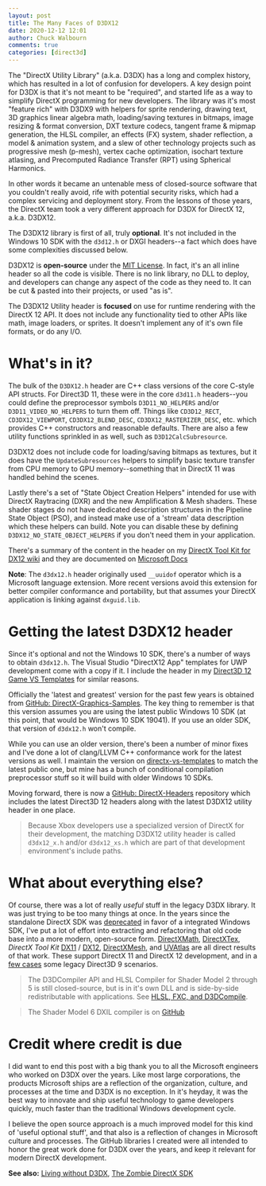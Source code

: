 ```yaml
---
layout: post
title: The Many Faces of D3DX12
date: 2020-12-12 12:01
author: Chuck Walbourn
comments: true
categories: [direct3d]
---
```


The "DirectX Utility Library" (a.k.a. D3DX) has a long and complex history, which has resulted in a lot of confusion for developers. A key design point for D3DX is that it's not meant to be "required", and started life as a way to simplify DirectX programming for new developers. The library was it's most "feature rich" with D3DX9 with helpers for sprite rendering, drawing text, 3D graphics linear algebra math, loading/saving textures in bitmaps, image resizing & format conversion, DXT texture codecs, tangent frame & mipmap generation, the HLSL compiler, an effects (FX) system, shader reflection, a model & animation system, and a slew of other technology projects such as progressive mesh (p-mesh), vertex cache optimization, isochart texture atlasing, and Precomputed Radiance Transfer (RPT) using Spherical Harmonics.

In other words it became an untenable mess of closed-source software that you couldn't really avoid, rife with potential security risks, which had a complex servicing and deployment story. From the lessons of those years, the DirectX team took a very different approach for D3DX for DirectX 12, a.k.a. D3DX12.
<!--more-->

The D3DX12 library is first of all, truly **optional**. It's not included in the Windows 10 SDK with the ``d3d12.h`` or DXGI headers--a fact which does have some complexities discussed below.

D3DX12 is **open-source** under the [MIT License](https://opensource.org/licenses/MIT). In fact, it's an all inline header so all the code is visible. There is no link library, no DLL to deploy, and developers can change any aspect of the code as they need to. It can be cut & pasted into their projects, or used "as is".

The D3DX12 Utility header is **focused** on use for runtime rendering with the DirectX 12 API. It does not include any functionality tied to other APIs like math, image loaders, or sprites. It doesn't implement any of it's own file formats, or do any I/O.

# What's in it?

The bulk of the ``D3DX12.h`` header are C++ class versions of the core C-style API structs. For Direct3D 11, these were in the core ``d3d11.h`` headers--you could define the preprocessor symbols  ``D3D11_NO_HELPERS`` and/or ``D3D11_VIDEO_NO_HELPERS`` to turn them off. Things like ``CD3D12_RECT``, ``CD3DX12_VIEWPORT``, ``CD3DX12_BLEND_DESC``, ``CD3DX12_RASTERIZER_DESC``, etc. which provides C++ constructors and reasonable defaults. There are also a few utility functions sprinkled in as well, such as ``D3D12CalcSubresource``.

D3DX12 does not include code for loading/saving bitmaps as textures, but it does have the ``UpdateSubresources`` helpers to simplify basic texture transfer from CPU memory to GPU memory--something that in DirectX 11 was handled behind the scenes.

Lastly there's a set of "State Object Creation Helpers" intended for use with DirectX Raytracing (DXR) and the new Amplification & Mesh shaders. These shader stages do not have dedicated description structures in the Pipeline State Object (PSO), and instead make use of a 'stream' data description which these helpers can build. Note you can disable these by defining ``D3DX12_NO_STATE_OBJECT_HELPERS`` if you don't need them in your application.

There's a summary of the content in the header on my [DirectX Tool Kit for DX12 wiki](https://github.com/microsoft/DirectXTK12/wiki/DirectXHelpers) and they are documented on [Microsoft Docs](https://docs.microsoft.com/en-us/windows/win32/direct3d12/helper-structures-and-functions-for-d3d12)

**Note**: The ``d3dx12.h`` header originally used ``__uuidof`` operator which is a Microsoft language extension. More recent versions avoid this extension for better compiler conformance and portability, but that assumes your DirectX application is linking against ``dxguid.lib``.

# Getting the latest D3DX12 header

Since it's optional and not the Windows 10 SDK, there's a number of ways to obtain ``d3dx12.h``. The Visual Studio "DirectX12 App" templates for UWP development come with a copy if it. I include the header in my [Direct3D 12 Game VS Templates](https://walbourn.github.io/direct3d-game-visual-studio-templates-redux/) for similar reasons.

Officially the 'latest and greatest' version for the past few years is obtained from [GitHub: DirectX-Graphics-Samples](https://github.com/Microsoft/DirectX-Graphics-Samples/tree/master/Libraries/D3DX12). The key thing to remember is that this version assumes you are using the latest public Windows 10 SDK (at this point, that would be Windows 10 SDK 19041). If you use an older SDK, that version of ``d3dx12.h`` won't compile.

While you can use an older version, there's been a number of minor fixes and I've done a lot of clang/LLVM C++ conformance work for the latest versions as well. I maintain the version on [directx-vs-templates](https://github.com/walbourn/directx-vs-templates/blob/master/d3d12game_win32_dr/d3dx12.h) to match the latest public one, but mine has a bunch of conditional compilation preprocessor stuff so it will build with older Windows 10 SDKs.

Moving forward, there is now a [GitHub: DirectX-Headers](https://github.com/microsoft/DirectX-Headers) repository which includes the latest Direct3D 12 headers along with the latest D3DX12 utility header in one place.

> Because Xbox developers use a specialized version of DirectX for their development, the matching D3DX12 utility header is called ``d3dx12_x.h`` and/or ``d3dx12_xs.h`` which are  part of that development environment's include paths.

# What about everything else?

Of course, there was a lot of really *useful* stuff in the legacy D3DX library. It was just trying to be too many things at once. In the years since the standalone DirectX SDK was [deprecated](https://docs.microsoft.com/en-us/windows/win32/directx-sdk--august-2009-) in favor of a integrated Windows SDK, I've put a lot of effort into extracting and refactoring that old code base into a more modern, open-source form. [DirectXMath](https://walbourn.github.io/introducing-directxmath/), [DirectXTex](https://walbourn.github.io/directxtex/), *DirectX Tool Kit* [DX11](https://walbourn.github.io/directxtk/) / [DX12](https://walbourn.github.io/directx-tool-kit-for-directx-12/), [DirectXMesh](https://walbourn.github.io/directxmesh/), and [UVAtlas](https://walbourn.github.io/uvatlas-return-of-the-isochart/) are all direct results of that work. These support DirectX 11 and DirectX 12 development, and in a [few cases](https://walbourn.github.io/directx-tool-kit-for-audio-updates-and-a-direct3d-9-footnote/) some legacy Direct3D 9 scenarios.

> The D3DCompiler API and HLSL Compiler for Shader Model 2 through 5 is still closed-source, but is in it's own DLL and is side-by-side redistributable with applications. See [HLSL, FXC, and D3DCompile](https://walbourn.github.io/hlsl-fxc-and-d3dcompile/).

> The Shader Model 6 DXIL compiler is on [GitHub](https://github.com/Microsoft/DirectXShaderCompiler)

# Credit where credit is due

I did want to end this post with a big thank you to all the Microsoft engineers who worked on D3DX over the years. Like most large corporations, the products Microsoft ships are a reflection of the organization, culture, and processes at the time and D3DX is no exception. In it's heyday, it was the best way to innovate and ship useful technology to game developers quickly, much faster than the traditional Windows development cycle.

I believe the open source approach is a much improved model for this kind of 'useful optional stuff', and that also is a reflection of changes in Microsoft culture and processes. The GitHub libraries I created were all intended to honor the great work done for D3DX over the years, and keep it relevant for modern DirectX development.

**See also:** [Living without D3DX](https://walbourn.github.io/living-without-d3dx/), [The Zombie DirectX SDK](https://walbourn.github.io/the-zombie-directx-sdk/)
